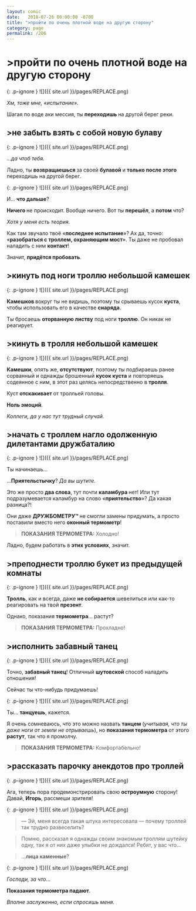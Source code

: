 ```yaml
---
layout: comic
date:   2018-07-26 00:00:00 -0700
title: ">пройти по очень плотной воде на другую сторону"
category: page
permalink: /206
---
```

# >пройти по очень плотной воде на другую сторону

{: .p-ignore }
![]({{ site.url }}/pages/REPLACE.png)

<em>Хм, тоже мне, «испытание».</em>

Шагая по воде аки мессия, ты <strong>переходишь </strong>на другой берег реки.

## >не забыть взять с собой новую булаву

{: .p-ignore }
![]({{ site.url }}/pages/REPLACE.png)

<em>…да чтоб тебя.</em>

Ладно, ты <strong>возвращаешься </strong>за своей <strong>булавой </strong>и <strong>только после этого</strong> переходишь на другой берег.

{: .p-ignore }
![]({{ site.url }}/pages/REPLACE.png)

И… <strong>что дальше</strong>?

<strong>Ничего </strong>не происходит. Вообще ничего. Вот ты <strong>перешёл</strong>, а <strong>потом </strong>что?

<em>Хотя у меня есть теория.</em>

Как там звучало твоё «<strong>последнее испытание</strong>»? Ах да, точно: «<strong>разобраться с троллем, охраняющим мост</strong>». Ты даже не пробовал наладить с ним <strong>контакт</strong>!

Значит, <strong>придётся пробовать</strong>.

## >кинуть под ноги троллю небольшой камешек

{: .p-ignore }
![]({{ site.url }}/pages/REPLACE.png)

<strong>Камешков </strong>вокруг ты не видишь, поэтому ты срываешь кусок <strong>куста</strong>, чтобы использовать его в качестве <strong>снаряда</strong>.

Ты бросаешь <strong>оторванную листву</strong> под ноги <strong>троллю</strong>. Он никак не реагирует.

## >кинуть в тролля небольшой камешек

{: .p-ignore }
![]({{ site.url }}/pages/REPLACE.png)

<strong>Камешки</strong>, опять же, <strong>отсутствуют</strong>, поэтому ты подбираешь ранее сорванный и однажды брошенный <strong>кусок куста</strong> и повторяешь содеянное с ним, в этот раз целясь непосредственно в <strong>тролля</strong>.

Куст <strong>отскакивает </strong>от тролльей головы. 

<strong>Ноль эмоций</strong>.

<em>Коллеги, да у нас тут трудный случай.</em>

## >начать с троллем нагло одолженную дилетантами дружбаталию

{: .p-ignore }
![]({{ site.url }}/pages/REPLACE.png)

Ты начинаешь…

…<strong>Приятельстычку</strong>? <em>Да вы шутите.</em>

Это же просто <strong>два слова</strong>, тут почти <strong>каламбура </strong>нет! Или тут подразумевается каламбур на слово «<strong>приятельство</strong>»? Да какая разница?!

Они даже <strong>ДРУЖБОМЕТРУ™ </strong>не смогли замены придумать, а просто поставили вместо него <strong>оконный термометр</strong>!

<blockquote><strong>ПОКАЗАНИЯ ТЕРМОМЕТРА: </strong>Холодно!</blockquote>

Ладно, будем работать в <strong>этих условиях</strong>, значит.

## >преподнести троллю букет из предыдущей комнаты

{: .p-ignore }
![]({{ site.url }}/pages/REPLACE.png)

<strong>Тролль</strong>, как и всегда, даже <strong>не собирается</strong> шевелиться или как-то реагировать на твой <strong>презент</strong>.

Однако, показания <strong>термометра</strong>… растут?

<blockquote><strong>ПОКАЗАНИЯ ТЕРМОМЕТРА: </strong>Прохладно!</blockquote>

## >исполнить забавный танец

{: .p-ignore }
![]({{ site.url }}/pages/REPLACE.png)

Точно, <strong>забавный танец</strong>! Отличный <strong>шутовской </strong>способ наладить отношения!

Сейчас ты что-нибудь придумаешь!

{: .p-ignore }
![]({{ site.url }}/pages/REPLACE.png)

Ты… <strong>танцуешь</strong>, кажется.

Я очень сомневаюсь, что это можно назвать <strong>танцем </strong>(<em>учитывая, что ты даже ноги от земли не отрываешь</em>), но <strong>показания термометра </strong>от этого <strong>растут</strong>, так что я промолчу.

<blockquote><strong>ПОКАЗАНИЯ ТЕРМОМЕТРА: </strong>Комфортабельно!</blockquote>

## >рассказать парочку анекдотов про троллей

{: .p-ignore }
![]({{ site.url }}/pages/REPLACE.png)

Ага, теперь пора продемонстрировать свою <strong>остроумную</strong> сторону! Давай, <strong>Игорь</strong>, рассмеши зрителя!

{: .p-ignore }
![]({{ site.url }}/pages/REPLACE.png)

<blockquote>— Эй, меня всегда такая штука интересовала — почему троллей так трудно развеселить?</blockquote>

<blockquote>Помню, рассказал я однажды своим знакомым троллям шутейку одну, так я от них даже улыбки не дождался! Ребят, у вас что…</blockquote>

<blockquote>…<strong>лица каменные</strong>?</blockquote>

{: .p-ignore }
![]({{ site.url }}/pages/REPLACE.png)

<em>Господи, за что…</em>

<strong>Показания термометра падают</strong>. 

<em>Вполне заслуженно, если спросишь меня.</em>
